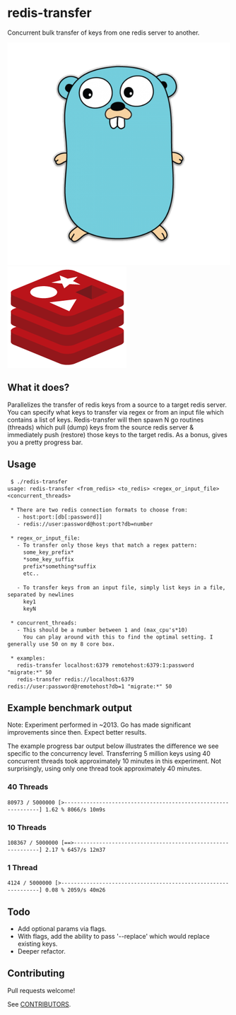 # redis-transfer

Concurrent bulk transfer of keys from one redis server to another.

![](./assets/gopher.png)
![](./assets/redis.png)



## What it does?

Parallelizes the transfer of redis keys from a source to a target redis server. You can specify what keys to transfer via regex or from an input file which contains a list of keys. Redis-transfer will then spawn N go routines (threads) which pull (dump) keys from the source redis server & immediately push (restore) those keys to the target redis. As a bonus, gives you a pretty progress bar.



## Usage

```
 $ ./redis-transfer
usage: redis-transfer <from_redis> <to_redis> <regex_or_input_file> <concurrent_threads>

 * There are two redis connection formats to choose from:
   - host:port:[db[:password]]
   - redis://user:password@host:port?db=number

 * regex_or_input_file:
   - To transfer only those keys that match a regex pattern:
     some_key_prefix*
     *some_key_suffix
     prefix*something*suffix
     etc..

   - To transfer keys from an input file, simply list keys in a file, separated by newlines
     key1
     keyN

 * concurrent_threads:
   - This should be a number between 1 and (max_cpu's*10)
     You can play around with this to find the optimal setting. I generally use 50 on my 8 core box.

 * examples:
   redis-transfer localhost:6379 remotehost:6379:1:password "migrate:*" 50
   redis-transfer redis://localhost:6379 redis://user:password@remotehost?db=1 "migrate:*" 50
```



## Example benchmark output

Note: Experiment performed in ~2013. Go has made significant improvements since then. Expect better results.

The example progress bar output below illustrates the difference we see specific to the concurrency level. Transferring 5 million keys using 40 concurrent threads took approximately 10 minutes in this experiment. Not surprisingly, using only one thread took approximately 40 minutes.

### 40 Threads
```
80973 / 5000000 [>--------------------------------------------------------------] 1.62 % 8066/s 10m9s
```

### 10 Threads
```
108367 / 5000000 [==>-----------------------------------------------------------] 2.17 % 6457/s 12m37
```

### 1 Thread
```
4124 / 5000000 [>---------------------------------------------------------------] 0.08 % 2059/s 40m26
```



## Todo

- Add optional params via flags.
- With flags, add the ability to pass '--replace' which would replace existing keys.
- Deeper refactor.



## Contributing

Pull requests welcome!

See [CONTRIBUTORS](CONTRIBUTORS.md).
